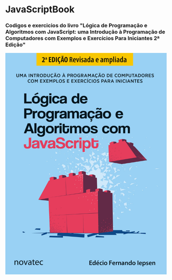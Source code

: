 # JavaScriptBook

### Codigos e exercicios do livro "Lógica de Programação e Algoritmos com JavaScript: uma Introdução à Programação de Computadores com Exemplos e Exercícios Para Iniciantes 2ª Edição"

![Livro](./img/livro_carapa.jpg)

